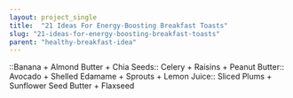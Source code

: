 ```yaml
---
layout: project_single
title:  "21 Ideas For Energy-Boosting Breakfast Toasts"
slug: "21-ideas-for-energy-boosting-breakfast-toasts"
parent: "healthy-breakfast-idea"
---
```

::Banana + Almond Butter + Chia Seeds:: Celery + Raisins + Peanut Butter:: Avocado + Shelled Edamame + Sprouts + Lemon Juice:: Sliced Plums + Sunflower Seed Butter + Flaxseed